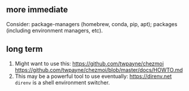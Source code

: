 
## more immediate

Consider: package-managers (homebrew, conda, pip, apt); packages (including
environment managers, etc).


## long term

1. Might want to use this: https://github.com/twpayne/chezmoi  
   https://github.com/twpayne/chezmoi/blob/master/docs/HOWTO.md
2. This may be a powerful tool to use eventually: https://direnv.net  
   `direnv` is a shell environment switcher.

